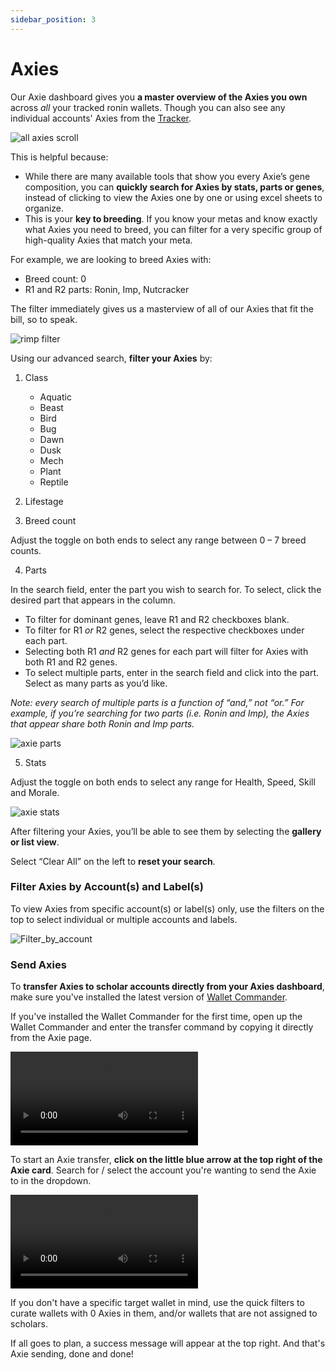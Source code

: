 ```yaml
---
sidebar_position: 3
---
```


# Axies 

Our Axie dashboard gives you **a master overview of the Axies you own** across _all_ your tracked ronin wallets. Though you can also see any individual accounts' Axies from the [Tracker](tracker.md).


![all axies scroll](03_Axies_All_Axies_Scroll.gif)


This is helpful because:

* While there are many available tools that show you every Axie’s gene composition, you can **quickly search for Axies by stats, parts or genes**, instead of clicking to view the Axies one by one or using excel sheets to organize.
* This is your **key to breeding**. If you know your metas and know exactly what Axies you need to breed, you can filter for a very specific group of high-quality Axies that match your meta.

For example, we are looking to breed Axies with:

* Breed count: 0
* R1 and R2 parts: Ronin, Imp, Nutcracker

The filter immediately gives us a masterview of all of our Axies that fit the bill, so to speak.

![rimp filter](03_Axies_RIMP_filter.gif)


Using our advanced search, **filter your Axies** by:

1. Class
    * Aquatic
    * Beast
    * Bird
    * Bug
    * Dawn
    * Dusk
    * Mech
    * Plant
    * Reptile

2. Lifestage

3. Breed count

Adjust the toggle on both ends to select any range between 0 – 7 breed counts.

4. Parts

In the search field, enter the part you wish to search for. To select, click the desired part that appears in the column.

* To filter for dominant genes, leave R1 and R2 checkboxes blank.
* To filter for R1 _or_ R2 genes, select the respective checkboxes under each part.
* Selecting both R1 _and_ R2 genes for each part will filter for Axies with both R1 and R2 genes.
* To select multiple parts, enter in the search field and click into the part. Select as many parts as you’d like.

_Note: every search of multiple parts is a function of “and,” not “or.” For example, if you’re searching for two parts (i.e. Ronin and Imp), the Axies that appear share both Ronin and Imp parts._

![axie parts](03_Axies_Parts.gif)

5. Stats

Adjust the toggle on both ends to select any range for Health, Speed, Skill and Morale.

![axie stats](03_Axies_Stats.gif)


After filtering your Axies, you’ll be able to see them by selecting the **gallery or list view**.

Select “Clear All” on the left to **reset your search**.

### Filter Axies by Account(s) and Label(s)

To view Axies from specific account(s) or label(s) only, use the filters on the top to select individual or multiple accounts and labels.

![Filter_by_account](03_Axies_Filter-By-Account.png)

### Send Axies 

To **transfer Axies to scholar accounts directly from your Axies dashboard**, make sure you've installed the latest version of [Wallet Commander](wallet-commander.md). 

If you've installed the Wallet Commander for the first time, open up the Wallet Commander and enter the transfer command by copying it directly from the Axie page.

![03_Axies_Connect-Wallet-Commander](03_Axies_Connect-Wallet-Commander.mp4)


To start an Axie transfer, **click on the little blue arrow at the top right of the Axie card**. Search for / select the account you're wanting to send the Axie to in the dropdown. 

![03_Axies_send-axie](03_Axies_send-axie.mp4)

If you don't have a specific target wallet in mind, use the quick filters to curate wallets with 0 Axies in them, and/or wallets that are not assigned to scholars.

If all goes to plan, a success message will appear at the top right. And that's Axie sending, done and done! 

